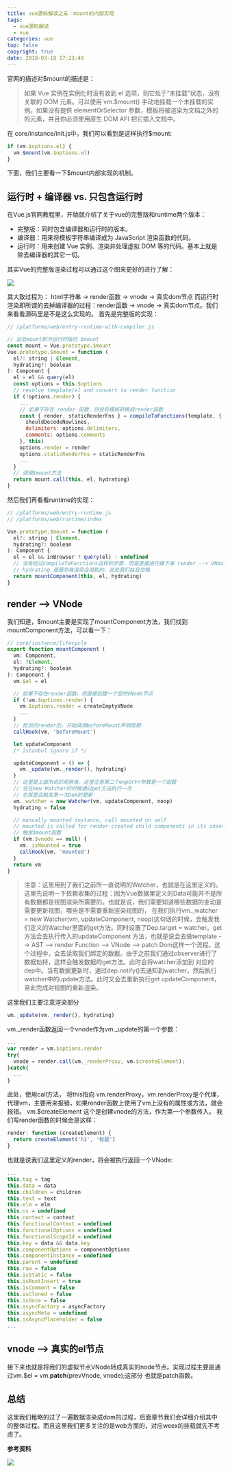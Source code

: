 ```yaml
---
title: vue源码解读之五：mount的内部实现
tags:
  - vue源码解读
  - vue
categories: vue
top: false
copyright: true
date: 2018-03-18 17:23:49
---
```

官网的描述对$mount的描述是：
> 如果 Vue 实例在实例化时没有收到 el 选项，则它处于“未挂载”状态，没有关联的 DOM 元素。可以使用 vm.$mount() 手动地挂载一个未挂载的实例。如果没有提供 elementOrSelector 参数，模板将被渲染为文档之外的的元素，并且你必须使用原生 DOM API 把它插入文档中。
<!--more-->

在 core/instance/init.js中，我们可以看到是这样执行$mount:
```js
if (vm.$options.el) {
  vm.$mount(vm.$options.el)
}
```

下面，我们主要看一下$mount内部实现的机制。

## 运行时 + 编译器 vs. 只包含运行时
在Vue.js官网教程里，开始就介绍了关于vue的完整版和runtime两个版本：
* 完整版：同时包含编译器和运行时的版本。
* 编译器：用来将模板字符串编译成为 JavaScript 渲染函数的代码。
* 运行时：用来创建 Vue 实例、渲染并处理虚拟 DOM 等的代码。基本上就是除去编译器的其它一切。

其实Vue的完整版渲染过程可以通过这个图来更好的进行了解： 

![](http://static.zhyjor.com/201806061728_683.png)

其大致过程为： html字符串 → render函数 → vnode → 真实dom节点 而运行时渲染即所谓的去掉编译器的过程：render函数 → vnode → 真实dom节点。我们来看看源码里是不是这么实现的。 首先是完整版的实现：

```js
// /platforms/web/entry-runtime-with-compiler.js

// 此处mount即为运行时版的 $mount
const mount = Vue.prototype.$mount
Vue.prototype.$mount = function (
  el?: string | Element,
  hydrating?: boolean
): Component {
  el = el && query(el)
  const options = this.$options
  // resolve template/el and convert to render function
  if (!options.render) {
    ...
    // 如果不存在 render 函数，则会将模板转换成render函数
    const { render, staticRenderFns } = compileToFunctions(template, {
      shouldDecodeNewlines,
      delimiters: options.delimiters,
      comments: options.comments
    }, this)
    options.render = render
    options.staticRenderFns = staticRenderFns
    ...
  }
  // 调用$mount方法
  return mount.call(this, el, hydrating)
}
```
然后我们再看看runtime的实现：
```js
// /platforms/web/entry-runtime.js
// /platforms/web/runtime/index

Vue.prototype.$mount = function (
  el?: string | Element,
  hydrating?: boolean
): Component {
  el = el && inBrowser ? query(el) : undefined
  // 没有经过compileToFunctions这样的步骤，而是直接进行接下来 render --> VNode 的过程
  // hydrating 是服务端渲染会用到的，此处我们姑且忽略
  return mountComponent(this, el, hydrating)
}
```

## render --> VNode
我们知道，$mount主要是实现了mountComponent方法，我们找到mountComponent方法，可以看一下：
```js
// core/instance/lifecycle
export function mountComponent (
  vm: Component,
  el: ?Element,
  hydrating?: boolean
): Component {
  vm.$el = el

  // 如果不存在render函数，则直接创建一个空的VNode节点
  if (!vm.$options.render) {
    vm.$options.render = createEmptyVNode
    ...
  }
  // 检测完render后，开始调用beforeMount声明周期
  callHook(vm, 'beforeMount')

  let updateComponent
  /* istanbul ignore if */

  updateComponent = () => {
    vm._update(vm._render(), hydrating)
  }
  // 这里是上面所说的观察者，这里注意第二个expOrFn参数是一个函数
  // 会在new Watcher的时候通过get方法执行一次
  // 也就是会触发第一次Dom的更新
  vm._watcher = new Watcher(vm, updateComponent, noop)
  hydrating = false

  // manually mounted instance, call mounted on self
  // mounted is called for render-created child components in its inserted hook
  // 触发$mount函数
  if (vm.$vnode == null) {
    vm._isMounted = true
    callHook(vm, 'mounted')
  }
  return vm
}
```
> 注意：这里用到了我们之前所一直说明的Watcher，也就是在这里定义的。这里先说明一下依赖收集的过程：因为Vue数据里定义的Data可能并不是所有数据都是视图渲染所需要的。也就是说，我们需要知道哪些数据的变动是需要更新视图，哪些是不需要重新渲染视图的， 在我们执行vm._watcher = new Watcher(vm, updateComponent, noop)这句话的时候，会触发我们定义的Watcher里面的get方法。同时设置了Dep.target = watcher。get 方法会去执行传入的updateComponent 方法，也就是说会去做template --> AST --> render Function --> VNode --> patch Dom这样一个流程。这个过程中，会去读取我们绑定的数据。由于之前我们通过observer进行了数据劫持，这样会触发数据的get方法。此时会将watcher添加到 对应的dep中。当有数据更新时，通过dep.notify()去通知到watcher，然后执行watcher中的update方法。此时又会去重新执行get updateComponent，至此完成对视图的重新渲染。

这里我们主要注意渲染部分

```js
vm._update(vm._render(), hydrating)
```
vm._render函数返回一个vnode作为vm._update的第一个参数：
```js
...
var render = vm.$options.render
try{
  vnode = render.call(vm._renderProxy, vm.$createElement);
}catch{
  ...
}
```
此处，使用call方法， 将this指向 vm.renderProxy，vm.renderProxy是个代理，代理vm，主要用来报错，如果render函数上使用了vm上没有的属性或方法，就会报错。 vm.$createElement 这个是创建vnode的方法，作为第一个参数传入。 我们写render函数的时候会是这样：
```js
render: function (createElement) {
  return createElement('h1', '标题')
}
```
也就是说我们这里定义的render，将会被执行返回一个VNode:

```js
...
this.tag = tag
this.data = data
this.children = children
this.text = text
this.elm = elm
this.ns = undefined
this.context = context
this.functionalContext = undefined
this.functionalOptions = undefined
this.functionalScopeId = undefined
this.key = data && data.key
this.componentOptions = componentOptions
this.componentInstance = undefined
this.parent = undefined
this.raw = false
this.isStatic = false
this.isRootInsert = true
this.isComment = false
this.isCloned = false
this.isOnce = false
this.asyncFactory = asyncFactory
this.asyncMeta = undefined
this.isAsyncPlaceholder = false
...
```

## vnode --> 真实的el节点
接下来也就是将我们的虚拟节点VNode转成真实的node节点。实现过程主要是通过vm.$el = vm.__patch__(prevVnode, vnode);这部分 也就是patch函数。

## 总结
这里我们粗略的过了一遍数据渲染成dom的过程，后面章节我们会详细介绍其中的整体过程。而且这里我们更多关注的是web方面的，对应weex的挂载就先不考虑了。

**参考资料**
[]()

![](http://static.zhyjor.com/wexin.png)
